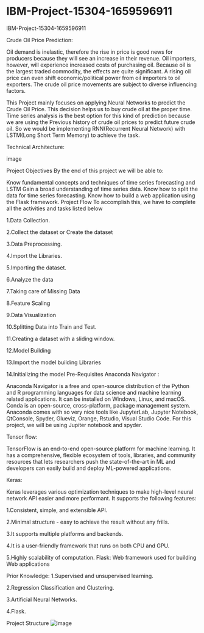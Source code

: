 # IBM-Project-15304-1659596911
IBM-Project-15304-1659596911

Crude Oil Price Prediction:

Oil demand is inelastic, therefore the rise in price is good news for producers because they will see an increase in their revenue. Oil importers, however, will experience increased costs of purchasing oil. Because oil is the largest traded commodity, the effects are quite significant. A rising oil price can even shift economic/political power from oil importers to oil exporters. The crude oil price movements are subject to diverse influencing factors.

This Project mainly focuses on applying Neural Networks to predict the Crude Oil Price. This decision helps us to buy crude oil at the proper time. Time series analysis is the best option for this kind of prediction because we are using the Previous history of crude oil prices to predict future crude oil. So we would be implementing RNN(Recurrent Neural Network) with LSTM(Long Short Term Memory) to achieve the task.

Technical Architecture:

image

Project Objectives
By the end of this project we will be able to:

Know fundamental concepts and techniques of time series forecasting and LSTM
Gain a broad understanding of time series data.
Know how to split the data for time series forecasting.
Know how to build a web application using the Flask framework.
Project Flow
To accomplish this, we have to complete all the activities and tasks listed below

1.Data Collection.

2.Collect the dataset or Create the dataset

3.Data Preprocessing.

4.Import the Libraries.

5.Importing the dataset.

6.Analyze the data

7.Taking care of Missing Data

8.Feature Scaling

9.Data Visualization

10.Splitting Data into Train and Test.

11.Creating a dataset with a sliding window.

12.Model Building

13.Import the model building Libraries

14.Initializing the model
Pre-Requisites
Anaconda Navigator :

Anaconda Navigator is a free and open-source distribution of the Python and R programming languages for data science and machine learning related applications. It can be installed on Windows, Linux, and macOS. Conda is an open-source, cross-platform, package management system. Anaconda comes with so very nice tools like JupyterLab, Jupyter Notebook, QtConsole, Spyder, Glueviz, Orange, Rstudio, Visual Studio Code. For this project, we will be using Jupiter notebook and spyder.

Tensor flow:

TensorFlow is an end-to-end open-source platform for machine learning. It has a comprehensive, flexible ecosystem of tools, libraries, and community resources that lets researchers push the state-of-the-art in ML and developers can easily build and deploy ML-powered applications.

Keras:

Keras leverages various optimization techniques to make high-level neural network API easier and more performant. It supports the following features:

1.Consistent, simple, and extensible API.

2.Minimal structure - easy to achieve the result without any frills.

3.It supports multiple platforms and backends.

4.It is a user-friendly framework that runs on both CPU and GPU.

5.Highly scalability of computation.
Flask:
Web framework used for building Web applications

Prior Knowledge:
1.Supervised and unsupervised learning.

2.Regression Classification and Clustering.

3.Artificial Neural Networks.

4.Flask.

Project Structure
![image](https://user-images.githubusercontent.com/114042973/201718630-dc516174-8b46-4d0f-a3fe-96ba463d8e15.png)

